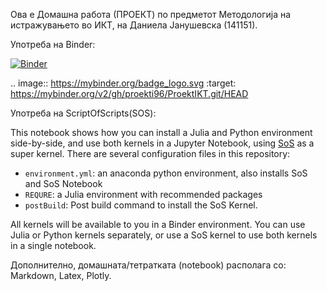 Ова е Домашна работа (ПРОЕКТ) по предметот Методологија на истражувањето во ИКТ, на Даниела Јанушевска (141151).

Употреба на Binder: 

[![Binder](https://mybinder.org/badge_logo.svg)](https://mybinder.org/v2/gh/proekti96/ProektIKT.git/HEAD)

.. image:: https://mybinder.org/badge_logo.svg
 :target: https://mybinder.org/v2/gh/proekti96/ProektIKT.git/HEAD
 
Употреба на ScriptOfScripts(SOS): 

This notebook shows how you can install a Julia and Python environment side-by-side, and use
both kernels in a Jupyter Notebook, using [SoS](https://vatlab.github.io/sos-docs) as a super kernel.
There are several configuration files in this repository:

* `environment.yml`: an anaconda python environment, also installs SoS and SoS Notebook
* `REQURE`: a Julia environment with recommended packages
* `postBuild`: Post build command to install the SoS Kernel.

All kernels will be available to you in a Binder environment. You can use
Julia or Python kernels separately, or use a SoS kernel to use both kernels
in a single notebook.

Дополнително, домашната/тетратката (notebook) располага со: Markdown, Latex, Plotly.
